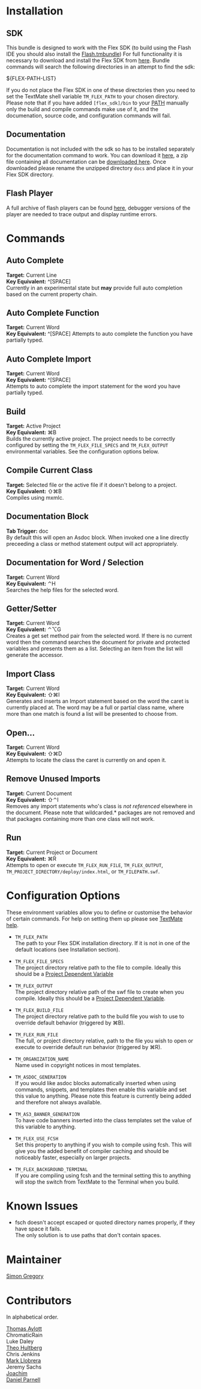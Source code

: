 # Installation

## SDK

This bundle is designed to work with the Flex SDK (to build using the Flash IDE you should also install the [Flash.tmbundle](http://github.com/simongregory/flash-tmbundle/tree/master)) For full functionality it is necessary to download and install the Flex SDK from [here](http://www.adobe.com/products/flex/flexdownloads/). Bundle commands will search the following directories in an attempt to find the sdk:

${FLEX-PATH-LIST}

If you do not place the Flex SDK in one of these directories then you need to set the TextMate shell variable `TM_FLEX_PATH` to your chosen directory. Please note that if you have added `[flex_sdk]/bin` to your [PATH](http://en.wikipedia.org/wiki/Environment_variable#Examples_of_UNIX_environment_variables) manually only the build and compile commands make use of it, and the documenation, source code, and configuration commands will fail.

## Documentation 

Documentation is not included with the sdk so has to be installed separately for the documentation command to work. You can download it [here](http://www.adobe.com/support/documentation/en/flex/), a zip file containing all documentation can be [downloaded here](http://www.adobe.com/go/flex_documentation_zip). Once downloaded please rename the unzipped directory `docs` and place it in your Flex SDK directory.

## Flash Player
 
A full archive of flash players can be found [here](http://www.adobe.com/go/tn_14266),
debugger versions of the player are needed to trace output and display runtime errors.  

# Commands

## Auto Complete

**Target:** Current Line  
**Key Equivalent:**  ^[SPACE]  
Currently in an experimental state but **may** provide full auto completion based on the current property chain.

## Auto Complete Function

**Target:** Current Word  
**Key Equivalent:**  ^[SPACE]
Attempts to auto complete the function you have partially typed.

## Auto Complete Import

**Target:** Current Word  
**Key Equivalent:**  ^[SPACE]  
Attempts to auto complete the import statement for the word you have partially typed.

## Build

**Target:** Active Project  
**Key Equivalent:**  ⌘B  
Builds the currently active project. The project needs to be correctly configured by setting the `TM_FLEX_FILE_SPECS` and `TM_FLEX_OUTPUT` environmental variables. See the configuration options below.

## Compile Current Class

**Target:** Selected file or the active file if it doesn't belong to a project.  
**Key Equivalent:** ⇧⌘B  
Compiles using mxmlc.

## Documentation Block 

**Tab Trigger:** doc  
By default this will open an Asdoc block. When invoked one a line directly preceeding a class or method statement output will act appropriately.

## Documentation for Word / Selection

**Target:** Current Word  
**Key Equivalent:** ⌃H  
Searches the help files for the selected word. 

## Getter/Setter

**Target:** Current Word  
**Key Equivalent:** ⌃⌥G  
Creates a get set method pair from the selected word. If there is no current word then the command searches the document for private and protected variables and presents them as a list. Selecting an item from the list will generate the accessor.

## Import Class 

**Target:** Current Word  
**Key Equivalent:** ⇧⌘I  
Generates and inserts an Import statement based on the word the caret is currently placed at. The word may be a full or partial class name, where more than one match is found a list will be presented to choose from.

## Open...

**Target:** Current Word  
**Key Equivalent:** ⇧⌘D  
Attempts to locate the class the caret is currently on and open it.  

## Remove Unused Imports

**Target:** Current Document  
**Key Equivalent:**	⇧⌃I  
Removes any import statements who's class is *not referenced* elsewhere in the document. Please note that wildcarded.* packages are not removed and that packages containing more than one class will not work.

## Run

**Target:** Current Project or Document  
**Key Equivalent:**	⌘R  
Attempts to open or execute `TM_FLEX_RUN_FILE`, `TM_FLEX_OUTPUT`, `TM_PROJECT_DIRECTORY/deploy/index.html`, or `TM_FILEPATH.swf`.

# Configuration Options

These environment variables allow you to define or customise the behavior of certain commands. For help on setting them up please see [TextMate help](?environment_variables).

* `TM_FLEX_PATH`  
The path to your Flex SDK installation directory. If it is not in one of the default locations (see Installation section).

* `TM_FLEX_FILE_SPECS`  
The project directory relative path to the file to compile. Ideally this should be a [Project Dependent Variable](?project_dependent_variables)

* `TM_FLEX_OUTPUT`  
The project directory relative path of the swf file to create when you compile. Ideally this should be a [Project Dependent Variable](?project_dependent_variables).

* `TM_FLEX_BUILD_FILE`  
The project directory relative path to the build file you wish to use to override default behavior (triggered by  ⌘B).

* `TM_FLEX_RUN_FILE`  
The full, or project directory relative, path to the file you wish to open or execute to override default run behavior (triggered by  ⌘R).

* `TM_ORGANIZATION_NAME`  
Name used in copyright notices in most templates.

* `TM_ASDOC_GENERATION`  
If you would like asdoc blocks automatically inserted when using commands, snippets, and templates then enable this variable and set this value to anything. Please note this feature is currently being added and therefore not always available.

* `TM_AS3_BANNER_GENERATION`  
To have code banners inserted into the class templates set the value of this variable to anything.

* `TM_FLEX_USE_FCSH`  
Set this property to anything if you wish to compile using fcsh. This will give you the added benefit of compiler caching and should be noticeably faster, especially on larger projects.

* `TM_FLEX_BACKGROUND_TERMINAL`  
If you are compiling using fcsh and the terminal setting this to anything will stop the switch from TextMate to the Terminal when you build.

# Known Issues

* fsch doesn't accept escaped or quoted directory names properly, if they have space it fails.  
The only solution is to use paths that don't contain spaces.

# Maintainer

[Simon Gregory](http://blog.simongregory.com)  

# Contributors

In alphabetical order.

[Thomas Aylott](http://subtlegradient.com/)  
ChromaticRain  
Luke Daley  
[Theo Hultberg](http://blog.iconara.net/2007/02/23/textmate-flex-tips/)  
Chris Jenkins  
[Mark Llobrera](http://www.dirtystylus.com/blog/)  
Jeremy Sachs   
[Joachim](http://www.4d.be/)  
[Daniel Parnell](http://blog.danielparnell.com/?p=22)   
